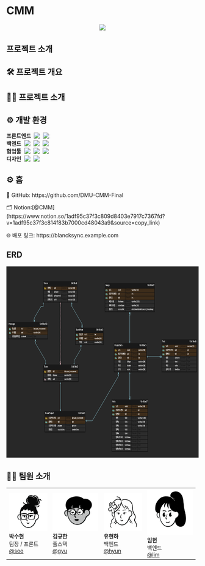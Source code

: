 # CMM
<p align="center">
  <img src="https://capsule-render.vercel.app/api?type=wave&color=EDE9F2&height=300&section=header&text=Blanck%20Sync&fontSize=60&fontColor=3B3740&animation=fadeIn" />
</p>

## 프로젝트 소개
## 🛠️ 프로젝트 개요



## 🧑‍💻 프로젝트 소개



## ⚙️ 개발 환경

<div style="display: flex; justify-content: center; gap: 20px; flex-wrap: wrap;">

</div>
<div style="display: flex; align-items: center; gap: 8px; margin: 0;">
  <h4 style="margin: 0;">프론트엔드</h4>
  <img src="https://img.shields.io/badge/React-61DAFB?style=flat&logo=React&logoColor=white" />
  <img src="https://img.shields.io/badge/Typescript-3178C6?style=flat&logo=Typescript&logoColor=white" />
</div>

<div style="display: flex; align-items: center; gap: 8px; margin: 0;">
  <h4 style="margin: 0;">백엔드</h4>
  <img src="https://img.shields.io/badge/Node.js-339933?style=flat&logo=Node.js&logoColor=white" />
  <img src="https://img.shields.io/badge/MySQL-4479A1?style=flat&logo=MySQL&logoColor=white" />
  <img src="https://img.shields.io/badge/AmazonAWS-232F3E?style=flat&logo=Amazon%20AWS&logoColor=white" />
</div>

<div style="display: flex; align-items: center; gap: 8px; margin: 0;">
  <h4 style="margin: 0;">협업툴</h4>
  <img src="https://img.shields.io/badge/Notion-FFFFFF?style=flat&logo=Notion&logoColor=black" />
  <img src="https://img.shields.io/badge/GitHub-181717?style=flat&logo=GitHub&logoColor=white" />
  <img src="https://img.shields.io/badge/Discord-5865F2?style=flat&logo=Discord&logoColor=white" />
</div>

<div style="display: flex; align-items: center; gap: 8px; margin: 0;">
  <h4 style="margin: 0;">디자인</h4>
  <img src="https://img.shields.io/badge/Figma-F24E1E?style=flat&logo=Figma&logoColor=white" />
  <img src="https://img.shields.io/badge/Canva-00C4CC?style=flat&logo=Canva&logoColor=white" />
</div>
</div>


## ⚙️ 흠
<p>🐙 GitHub: https://github.com/DMU-CMM-Final</p>
<p>🗂 Notion:[@CMM](https://www.notion.so/1adf95c37f3c809d8403e7917c7367fd?v=1adf95c37f3c814f83b7000cd48043a9&source=copy_link)</p>
<p>🌐 배포 링크: https://blancksync.example.com</p>

## ERD
 <img src="images/erd.png" width="800" height="500">


## 🧑‍🎨 팀원 소개

|  |  |  |  |
|---|---|---|---|
| <img src="images/soo.png" width="100" height="100"><br>**박수현**<br>팀장 / 프론트<br><a href="https://github.com/park-soo-hyeon">@soo</a> | <img src="images/gyu.png" width="120" height="100"><br>**김규한**<br>풀스택<br><a href="https://github.com/gyuhan0114">@gyu</a> | <img src="images/hyun.png" width="100" height="100"><br>**유현하**<br>백엔드<br><a href="https://github.com/yoohyunha">@hyun</a> | <img src="images/lim.png" width="120" height="120"><br>**임현**<br>백엔드<br><a href="https://github.com/limhyun0319">@lim</a> |


